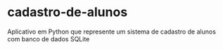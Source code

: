 # cadastro-de-alunos
Aplicativo em Python que represente um sistema de cadastro de alunos com banco de dados SQLite
